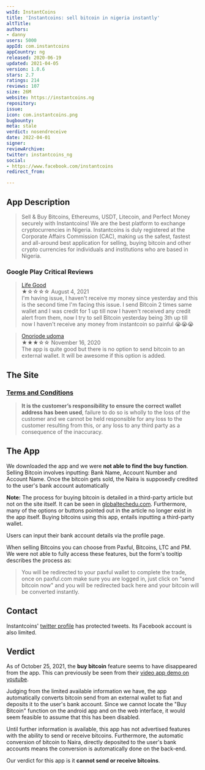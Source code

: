 ```yaml
---
wsId: InstantCoins
title: 'Instantcoins: sell bitcoin in nigeria instantly'
altTitle: 
authors:
- danny
users: 5000
appId: com.instantcoins
appCountry: ng
released: 2020-06-19
updated: 2021-04-05
version: 1.0.6
stars: 2.7
ratings: 214
reviews: 107
size: 26M
website: https://instantcoins.ng
repository: 
issue: 
icon: com.instantcoins.png
bugbounty: 
meta: stale
verdict: nosendreceive
date: 2022-04-01
signer: 
reviewArchive: 
twitter: instantcoins_ng
social:
- https://www.facebook.com/instantcoins
redirect_from: 

---
```


## App Description

> Sell & Buy Bitcoins, Ethereums, USDT, Litecoin, and Perfect Money securely with Instantcoins! We are the best platform to exchange cryptocurrencies in Nigeria. Instantcoins is duly registered at the Corporate Affairs Commission (CAC), making us the safest, fastest and all-around best application for selling, buying bitcoin and other crypto currencies for individuals and institutions who are based in Nigeria.

### Google Play Critical Reviews

> [Life Good](https://play.google.com/store/apps/details?id=com.instantcoins&reviewId=gp%3AAOqpTOEnFdTEWXPTZG6yUgSKhB8kBye8zSoxcWT63Zh276KiUwudmJeCTLn6UKw2uVKaCO6YhfB_Rk7WufkIaQ)<br>
  ★☆☆☆☆ August 4, 2021 <br>
       I'm having issue, I haven't receive my money since yesterday and this is the second time I'm facing this issue. I send Bitcoin 2 times same wallet and I was credit for 1 up till now I haven't received any credit alert from them, now I try to sell Bitcoin yesterday being 3th up till now I haven't receive any money from instantcoin so painful 😭😭😭
       
> [Onoriode udoma](https://play.google.com/store/apps/details?id=com.instantcoins&reviewId=gp%3AAOqpTOHyjdrgb9KNNdiZOuRIgLKpebaG_ZkooGQf92Q_i-LvIGmehB2_qOS7hY8u6MMQBc3cmpiWPZ2SHVeBrw)<br>
  ★★★☆☆ November 16, 2020 <br>
       The app is quite good but there is no option to send bitcoin to an external wallet. It will be awesome if this option is added. 

## The Site

### [Terms and Conditions](https://instantcoins.ng/home/terms-and-conditions)

> **It is the customer’s responsibility to ensure the correct wallet address has been used**, failure to do so is wholly to the loss of the customer and we cannot be held responsible for any loss to the customer resulting from this, or any loss to any third party as a consequence of the inaccuracy.

## The App

We downloaded the app and we were **not able to find the buy function**. Selling Bitcoin involves inputting: Bank Name, Account Number and Account Name. Once the bitcoin gets sold, the Naira is supposedly credited to the user's bank account automatically

**Note:** The process for buying bitcoin is detailed in a third-party article but not on the site itself. It can be seen in [globaltechedu.com](https://www.globaltechedu.com/2020/10/how-to-buy-and-sell-perfect-money-or-bitcoin-on-instantcoins.html). Furthermore, many of the options or buttons pointed out in the article no longer exist in the app itself. Buying bitcoins using this app, entails inputting a third-party wallet.

Users can input their bank account details via the profile page. 

When selling Bitcoins you can choose from Paxful, Bitcoins, LTC and PM. We were not able to fully access these features, but the form's tooltip describes the process as:

> You will be redirected to your paxful wallet to complete the trade, once on paxful.com make sure you are logged in, just click on "send bitcoin now" and you will be redirected back here and your bitcoin will be converted instantly. 

## Contact

Instantcoins' [twitter profile](https://twitter.com/BitcoinWalletz/status/1452549465772986370) has protected tweets. Its Facebook account is also limited.

## Verdict

As of October 25, 2021, the **buy bitcoin** feature seems to have disappeared from the app. This can previously be seen from their [video app demo on youtube](https://www.youtube.com/watch?v=kg5ZXD4us5Q).

Judging from the limited available information we have, the app automatically converts bitcoin send from an external wallet to fiat and deposits it to the user's bank account. Since we cannot locate the "Buy Bitcoin" function on the android app and on the web interface, it would seem feasible to assume that this has been disabled. 

Until further information is available, this app has not advertised features with the ability to send or receive bitcoins. Furthermore, the automatic conversion of bitcoin to Naira, directly deposited to the user's bank accounts means the conversion is automatically done on the back-end. 

Our verdict for this app is it **cannot send or receive bitcoins**.

